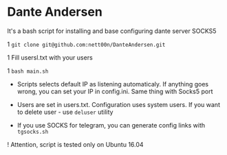 # Dante Andersen
It's a bash script for installing and base configuring dante server SOCKS5

1 `git clone git@github.com:nett00n/DanteAndersen.git`

1 Fill usersl.txt with your users

1 `bash main.sh`

* Scripts selects default IP as listening automaticaly. If anything goes wrong, you can set your IP in config.ini. Same thing with Socks5 port

* Users are set in users.txt. Configuration uses system users. If you want to delete user - use `deluser` utility

* If you use SOCKS for telegram, you can generate config links with `tgsocks.sh`

! Attention, script is tested only on Ubuntu 16.04
